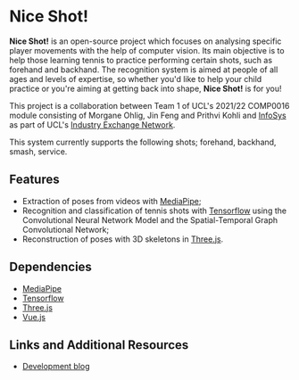 # Nice Shot!

**Nice Shot!** is an open-source project which focuses on analysing specific player movements with the help of computer vision. Its main objective is to help those learning tennis to practice performing certain shots, such as forehand and backhand. The recognition system is aimed at people of all ages and levels of expertise, so whether you'd like to help your child practice or you're aiming at getting back into shape, **Nice Shot!** is for you!  

This project is a collaboration between Team 1 of UCL's 2021/22 COMP0016 module consisting of Morgane Ohlig, Jin Feng and Prithvi Kohli and [InfoSys](https://www.infosys.com) as part of UCL's [Industry Exchange Network](https://www.ucl.ac.uk/computer-science/collaborate/ucl-industry-exchange-network-ucl-ixn).  

This system currently supports the following shots; forehand, backhand, smash, service.

## Features
- Extraction of poses from videos with [MediaPipe](https://mediapipe.dev);
- Recognition and classification of tennis shots with [Tensorflow](https://www.tensorflow.org) using the Convolutional Neural Network Model and the Spatial-Temporal Graph Convolutional Network;
- Reconstruction of poses with 3D skeletons in [Three.js](https://threejs.org).

## Dependencies
- [MediaPipe](https://mediapipe.dev)
- [Tensorflow](https://www.tensorflow.org)
- [Three.js](https://threejs.org)
- [Vue.js](https://vuejs.org)

## Links and Additional Resources
- [Development blog](https://ucl-comp16-2021-team1.github.io/blog/)
